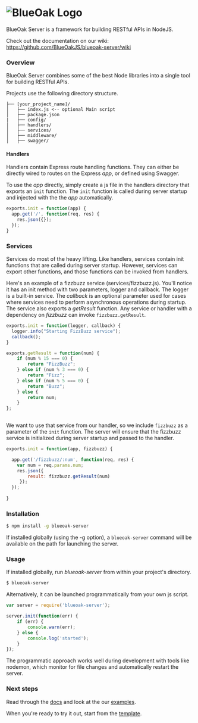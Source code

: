 ![BlueOak Logo](https://github.com/BlueOakJS/blueoak-server/wiki/images/blueoak.png)
======

BlueOak Server is a framework for building RESTful APIs in NodeJS.

Check out the documentation on our wiki: https://github.com/BlueOakJS/blueoak-server/wiki

### Overview

BlueOak Server combines some of the best Node libraries into a single tool for building RESTful APIs.

Projects use the following directory structure.

```
├── [your_project_name]/
│   ├── index.js <-- optional Main script
│   ├── package.json
|   ├── config/
│   ├── handlers/
│   ├── services/
│   ├── middleware/
│   ├── swagger/
```

#### Handlers
Handlers contain Express route handling functions.  They can either be directly wired to routes on the Express _app_, or defined using Swagger.

To use the _app_ directly, simply create a js file in the handlers directory that exports an `init` function.
The `init` function is called during server startup and injected with the the _app_ automatically.

```js
exports.init = function(app) {
  app.get('/', function(req, res) {
    res.json({});
  });
}

```

### Services
Services do most of the heavy lifting.  Like handlers, services contain init functions that are called during server startup.
However, services can export other functions, and those functions can be invoked from handlers.

Here's an example of a fizzbuzz service (services/fizzbuzz.js).  You'll notice it has an init method with two parameters, logger and callback.  The logger is a built-in service.  The _callback_ is an optional parameter used for cases where services need to perform asynchronous operations during startup.  The service also exports a _getResult_ function.  Any service or handler with a dependency on _fizzbuzz_ can invoke `fizzbuzz.getResult`.

```js
exports.init = function(logger, callback) {
  logger.info("Starting FizzBuzz service");
  callback();
}

exports.getResult = function(num) {
    if (num % 15 === 0) {
        return "FizzBuzz";
    } else if (num % 3 === 0) {
        return "Fizz";
    } else if (num % 5 === 0) {
        return "Buzz";
    } else {
        return num;
    }
};
  
```

We want to use that service from our handler, so we include `fizzbuzz` as a parameter of the `init` function.
The server will ensure that the fizzbuzz service is initialized during server startup and passed to the handler.

```js
exports.init = function(app, fizzbuzz) {

  app.get('/fizzbuzz/:num', function(req, res) {
    var num = req.params.num;
    res.json({
        result: fizzbuzz.getResult(num)
     });
  });
  
}
```

### Installation

```bash
$ npm install -g blueoak-server
```

If installed globally (using the -g option), a `blueoak-server` command will be available on the path for launching the server.

### Usage

If installed globally, run *blueoak-server* from within your project's directory.

```bash
$ blueoak-server
```

Alternatively, it can be launched programmatically from your own js script.


```js
var server = require('blueoak-server');

server.init(function(err) {
    if (err) {
        console.warn(err);
    } else {
        console.log('started');
    }
});
```

The programmatic approach works well during development with tools like nodemon,
which monitor for file changes and automatically restart the server.

### Next steps

Read through the [docs](https://github.com/BlueOakJS/blueoak-server/wiki) and look at the our [examples](/examples).

When you're ready to try it out, start from the [template](https://github.com/BlueOakJS/blueoak-server-template).

